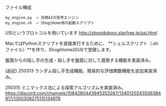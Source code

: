 ファイル構成
```
my_engine.py  ← 将棋AIの思考エンジン
my_engine.sh  ← ShogiHome用の起動スクリプト
```

USIというプロトコルを用いています
http://shogidokoro.starfree.jp/usi.html

MacではPythonスクリプトを直接実行するために、
**シェルスクリプト（.shファイル）**を作り、ShogiHome(GUI)で登録します。

盤面からの指し手の生成・指し手を盤面に対して適用する機能を実装済み。

(追記)
250313
ランダム指し手生成機能、簡易的な評価関数機能を追加実装済み。

250315
ミニマックス法による探索アルゴリズムを実装済み。
https://discord.com/channels/1084280443945353267/1340120243506384917/1350308275115134978